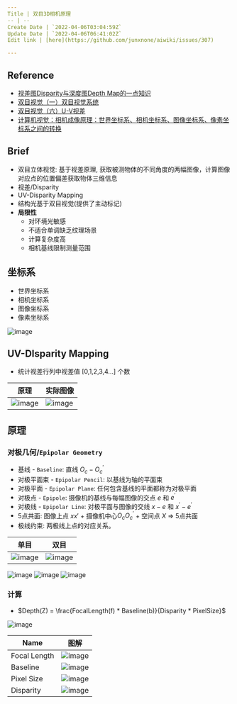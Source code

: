 ```yaml
---
Title | 双目3D相机原理
-- | --
Create Date | `2022-04-06T03:04:59Z`
Update Date | `2022-04-06T06:41:02Z`
Edit link | [here](https://github.com/junxnone/aiwiki/issues/307)

---
```

## Reference

- [视差图Disparity与深度图Depth Map的一点知识](https://www.codenong.com/cs105964662/)
- [双目视觉（一）双目视觉系统](https://blog.csdn.net/He3he3he/article/details/101053457)
- [双目视觉（六）U-V视差](https://blog.csdn.net/He3he3he/article/details/105293258)
- [计算机视觉：相机成像原理：世界坐标系、相机坐标系、图像坐标系、像素坐标系之间的转换](https://blog.csdn.net/chentravelling/article/details/53558096)



## Brief
- 双目立体视觉: 基于视差原理, 获取被测物体的不同角度的两幅图像，计算图像对应点的位置偏差获取物体三维信息
- 视差/Disparity
- UV-Disparity Mapping
- 结构光基于双目视觉(提供了主动标记)
- **局限性**
  - 对环境光敏感
  - 不适合单调缺乏纹理场景
  - 计算复杂度高
  - 相机基线限制测量范围

## 坐标系
- 世界坐标系
- 相机坐标系
- 图像坐标系
- 像素坐标系

![image](https://user-images.githubusercontent.com/2216970/161910110-d9e1e6b2-5ce8-43e7-b570-85bfbb1ce75d.png)


## UV-DIsparity Mapping
- 统计视差行列中视差值 [0,1,2,3,4...] 个数

原理 | 实际图像
-- | --
![image](https://user-images.githubusercontent.com/2216970/161903895-b5819b1a-66be-45c1-a9dc-b32194c613d3.png) | ![image](https://user-images.githubusercontent.com/2216970/161903926-26f60a65-7e8a-41a8-99a3-75ed4aa9efc3.png)


## 原理

### 对极几何/`Epipolar Geometry`

- 基线 - `Baseline`:  直线 $O_c - O^{'}_c$
- 对极平面束 - `Epipolar Pencil`: 以基线为轴的平面束
- 对极平面 - `Epipolar Plane`: 任何包含基线的平面都称为对极平面
- 对极点 - `Epipole`: 摄像机的基线与每幅图像的交点 $e$ 和 $e^{'}$
- 对极线 - `Epipolar Line`: 对极平面与图像的交线  $x-e$ 和 $x^{'} - e^{'}$
- 5点共面: 图像上点 $x x'$ + 摄像机中心$O_c  O^{'}_c$  + 空间点 $X$ => 5点共面
- 极线约束: 两极线上点的对应关系。

单目 | 双目
-- | --
![image](https://user-images.githubusercontent.com/2216970/161904237-25e167a7-bb58-454e-8969-238e7a4517ad.png) | ![image](https://user-images.githubusercontent.com/2216970/161904246-6ecc4140-c41e-4db9-a9e5-ac0d29d39374.png)


![image](https://user-images.githubusercontent.com/2216970/161904305-b2514193-ed46-459c-b257-5000becd4c34.png)
![image](https://user-images.githubusercontent.com/2216970/161904317-0d9697af-8c5d-48bc-8390-a415d2f098d9.png)
![image](https://user-images.githubusercontent.com/2216970/161906500-aac76bcc-aaf4-4984-8b1c-c9ec1003a7e9.png)

### 计算

- $Depth(Z) = \frac{FocalLength(f) * Baseline(b)}{Disparity * PixelSize}$

![image](https://user-images.githubusercontent.com/2216970/161908511-ca1d335f-e13b-45e0-96cd-0437bda4e2d3.png)




Name | 图解
-- | --
Focal Length | ![image](https://user-images.githubusercontent.com/2216970/161906915-b6057f42-0e81-46e3-a037-a268d62c2e06.png)
Baseline | ![image](https://user-images.githubusercontent.com/2216970/161906927-3d2d2e3f-15d9-4e3f-951e-65cf64a0312f.png)
Pixel Size | ![image](https://user-images.githubusercontent.com/2216970/161906957-00e5fb48-08bb-413e-8ba4-ee98591d82f6.png)
Disparity | ![image](https://user-images.githubusercontent.com/2216970/161907060-322bcb45-36e6-4fb3-85a8-33d63413d941.png)




